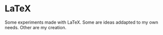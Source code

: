 # LaTeX
Some experiments made with LaTeX.
Some are ideas addapted to my own needs.
Other are my creation.
